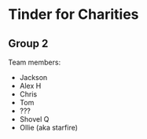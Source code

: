 # Tinder for Charities
## Group 2

Team members:
* Jackson
* Alex H
* Chris
* Tom
* ???
* Shovel Q
* Ollie (aka starfire)